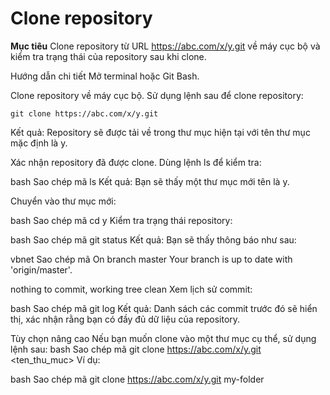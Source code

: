 # Clone repository
**Mục tiêu**
Clone repository từ URL https://abc.com/x/y.git về máy cục bộ và kiểm tra trạng thái của repository sau khi clone.

Hướng dẫn chi tiết
Mở terminal hoặc Git Bash.

Clone repository về máy cục bộ.
Sử dụng lệnh sau để clone repository:

`git clone https://abc.com/x/y.git`

Kết quả: Repository sẽ được tải về trong thư mục hiện tại với tên thư mục mặc định là y.

Xác nhận repository đã được clone.
Dùng lệnh ls để kiểm tra:

bash
Sao chép mã
ls
Kết quả: Bạn sẽ thấy một thư mục mới tên là y.

Chuyển vào thư mục mới:

bash
Sao chép mã
cd y
Kiểm tra trạng thái repository:

bash
Sao chép mã
git status
Kết quả: Bạn sẽ thấy thông báo như sau:

vbnet
Sao chép mã
On branch master
Your branch is up to date with 'origin/master'.

nothing to commit, working tree clean
Xem lịch sử commit:

bash
Sao chép mã
git log
Kết quả: Danh sách các commit trước đó sẽ hiển thị, xác nhận rằng bạn có đầy đủ dữ liệu của repository.

Tùy chọn nâng cao
Nếu bạn muốn clone vào một thư mục cụ thể, sử dụng lệnh sau:
bash
Sao chép mã
git clone https://abc.com/x/y.git <ten_thu_muc>
Ví dụ:

bash
Sao chép mã
git clone https://abc.com/x/y.git my-folder
